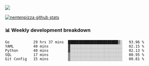 ### ![](http://img.shields.io/badge/Go-language-blue?style=for-the-badge&logo=appveyor)
[![nentenpizza github stats](https://github-readme-stats.vercel.app/api?username=nentenpizza&count_private=true)](https://github.com/anuraghazra/github-readme-stats)

### 📊 Weekly development breakdown

<!--START_SECTION:waka-->
```text
Go           29 hrs 37 mins  ███████████████████████▒░   93.96 % 
YAML         40 mins         ▓░░░░░░░░░░░░░░░░░░░░░░░░   02.15 % 
Python       40 mins         ▓░░░░░░░░░░░░░░░░░░░░░░░░   02.13 % 
SQL          17 mins         ▒░░░░░░░░░░░░░░░░░░░░░░░░   00.95 % 
Git Config   15 mins         ▒░░░░░░░░░░░░░░░░░░░░░░░░   00.81 % 
```
<!--END_SECTION:waka-->

